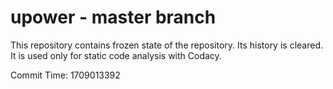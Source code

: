 # upower - master branch

This repository contains frozen state of the repository.
Its history is cleared. It is used only for static code
analysis with Codacy.

Commit Time: 1709013392